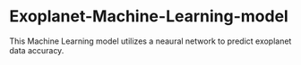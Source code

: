 # Exoplanet-Machine-Learning-model
This Machine Learning model utilizes a neaural network to predict exoplanet data accuracy. 
